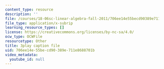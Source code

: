 ```yaml
---
content_type: resource
description: ''
file: /courses/18-06sc-linear-algebra-fall-2011/706ee14e55becd90389e711e8688701b_J7DzL2_Na80.srt
file_type: application/x-subrip
learning_resource_types: []
license: https://creativecommons.org/licenses/by-nc-sa/4.0/
ocw_type: OCWFile
resourcetype: Other
title: 3play caption file
uid: 706ee14e-55be-cd90-389e-711e8688701b
video_metadata:
  youtube_id: null
---
```

